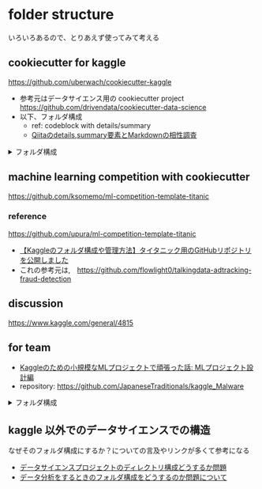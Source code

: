 # folder structure
いろいろあるので、とりあえず使ってみて考える

## cookiecutter for kaggle
<https://github.com/uberwach/cookiecutter-kaggle>

- 参考元はデータサイエンス用の cookiecutter project <https://github.com/drivendata/cookiecutter-data-science>
- 以下、フォルダ構成
    - ref: codeblock with details/summary
    - [Qiitaのdetails,summary要素とMarkdownの相性調査](https://qiita.com/khsk/items/a002630c034c98edc9d5)

<details><summary>フォルダ構成</summary><div>

```
├── LICENSE
├── Makefile           <- Makefile with commands that perform parts of the processing pipeline
├── README.md          <- The top-level README
├── data
│   ├── external       <- Data from third party sources.
│   ├── interim        <- Intermediate data that has been transformed.
│   ├── processed      <- The final, canonical data sets for modeling.
│   └── raw            <- The original, immutable data dump.
│
├── models             <- Trained and serialized models, model predictions, or model summaries
│
├── notebooks          <- Jupyter notebooks. Naming convention is a number (for ordering),
│                         the creator's initials, and a short `-` delimited description, e.g.
│                         `1.0-jqp-initial-data-exploration`.
│
├── references         <- Data dictionaries, manuals, and all other explanatory materials.
│
├── reports            <- Generated analysis as HTML, PDF, LaTeX, etc.
│   └── figures        <- Generated graphics and figures to be used in reporting
│
├── requirements.txt   <- The requirements file for reproducing the analysis environment, e.g.
│                         generated with `pip freeze > requirements.txt`
├── Dockerfile         <- Dockerfile, alternative approach to manage environment
│                         more interesting if using non-Unix
├── submissions        <- Directory to keep submissions
│
├── src                <- Source code for use in this project.
│   ├── __init__.py    <- Makes src a Python module
│   │
│   ├── data           <- Scripts to download or generate data
│   │   └── make_dataset.py
│   │
│   ├── features       <- Scripts to turn raw data into features for modeling
│   │   └── build_features.py
│   │
│   ├── models         <- Scripts to train models and then use trained models to make
│   │   │                 predictions for submissions
│   │   ├── predict_model.py
│   │   └── train_model.py
│   │
│   └── visualization  <- Scripts to create exploratory and results oriented visualizations
        └── visualize.py
```
</div></details>

## machine learning competition with cookiecutter
<https://github.com/ksomemo/ml-competition-template-titanic>

### reference
<https://github.com/upura/ml-competition-template-titanic>

- [【Kaggleのフォルダ構成や管理方法】タイタニック用のGitHubリポジトリを公開しました](https://upura.hatenablog.com/entry/2018/12/28/225234)
- これの参考元は,　<https://github.com/flowlight0/talkingdata-adtracking-fraud-detection>

## discussion
<https://www.kaggle.com/general/4815>

## for team
- [Kaggleのための小規模なMLプロジェクトで頑張った話: MLプロジェクト設計編](https://qiita.com/mocobt/items/c16fa9f662257556425a)
- repository: <https://github.com/JapaneseTraditionals/kaggle_Malware>

<details><summary>フォルダ構成</summary><div>

```
.
├── config              # 設定ファイルのjsonを置くdirectory(後述)
├── data                # あまり見ないデータ一覧．基本的に共有はしない
│   ├── external        # Kaggleで急に上がってくるsubmission以外のcsvを置くDirectory
│   ├── features        # 特徴量を保存するdirectory
│   ├── model           # modelを保存するdirectory
│   ├── oof             # 検証用データに対するラベルと予測結果が記録されたcsvを保存するdirectory
│   ├── submit          # Submission用csvを保存するdirectory
│   ├── subset          # trainを分割した結果を保存しておくdirectory
│   └── validations     # trainの各データをどのfoldに入れるのかを定義するファイル(拡張子任意)を保存しておくdirectory
├── features            # 特徴量を生成するコンペ特有なコード(.py)を置くdirectory
├── importance          # 特徴量のimportanceをcsvとして保存しておくdirectory
├── input               # Kaggleから落としたcsv全般を保存しておくdirectory
├── log                 # log全般
│   ├── main            # コード全体の進捗を表すlogを保存しておくdirectory
│   └── train           # Classifierの学習進捗を表すlogを保存しておくdirectory
├── notebook            # notebook(.ipynb)全般 
│   ├── deprecated      # 使う価値のないipynbを追いやるdirectory
│   └── eda             # EDAを行ったipynbを置くdirectory
├── src                 # コード全般(.py)を置くdirectory
│   └── classifier      # LightGBMやCatBoost，NNなどのコード全般を置くdirectory 
└── tmp                 # どうしても一時的になにかを置きたいときに使うdirectory(gitで共有はしない)
```
</div></details>

## kaggle 以外でのデータサイエンスでの構造
なぜそのフォルダ構成にするか？についての言及やリンクが多くて参考になる

- [データサイエンスプロジェクトのディレクトリ構成どうするか問題](https://takuti.me/note/data-science-project-structure/)
- [データ分析をするときのフォルダ構成をどうするのか問題について](https://www.st-hakky-blog.com/entry/2017/03/24/140738)
